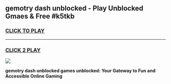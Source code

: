 
## gemotry dash unblocked - Play Unblocked Gmaes & Free #k5tkb
<h3>
<a href="https://news.freeplayer.one?title=gemotry_dash_unblocked&ref=24F">CLICK TO PLAY</a></h3>
<hr>

<h3>
<a href="https://news.freeplayer.one?title=gemotry_dash_unblocked&ref=24F">CLICK 2 PLAY</a>
  
</h3>

<a href="https://news.freeplayer.one?title=gemotry_dash_unblocked&ref=24F/"><img src="https://clearcache.store/games.png"></a>


**gemotry dash unblocked games unblocked: Your Gateway to Fun and Accessible Online Gaming**
